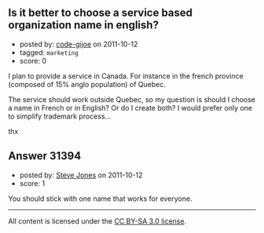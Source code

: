 ## Is it better to choose a service based organization name in english?

- posted by: [code-gijoe](https://stackexchange.com/users/-1/13729-code-gijoe) on 2011-10-12
- tagged: `marketing`
- score: 0

I plan to provide a service in Canada. For instance in the french province (composed of 15% anglo population) of Quebec.

The service should work outside Quebec, so my question is should I choose a name in French or in English? Or do I create both? I would prefer only one to simplify trademark process...

thx


## Answer 31394

- posted by: [Steve Jones](https://stackexchange.com/users/-1/12985-steve-jones) on 2011-10-12
- score: 1

You should stick with one name that works for everyone.



---

All content is licensed under the [CC BY-SA 3.0 license](https://creativecommons.org/licenses/by-sa/3.0/).
